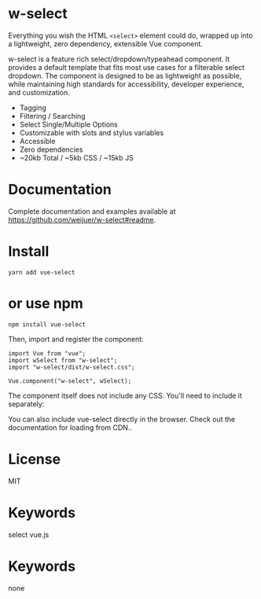 # w-select

Everything you wish the HTML `<select>` element could do, wrapped up into a lightweight, zero dependency, extensible Vue component.

w-select is a feature rich select/dropdown/typeahead component. It provides a default template that fits most use cases for a filterable select dropdown. The component is designed to be as lightweight as possible, while maintaining high standards for accessibility, developer experience, and customization.

- Tagging
- Filtering / Searching
- Select Single/Multiple Options
- Customizable with slots and stylus variables
- Accessible
- Zero dependencies
- ~20kb Total / ~5kb CSS / ~15kb JS

# Documentation

Complete documentation and examples available at https://github.com/weijuer/w-select#readme.

# Install

```
yarn add vue-select
```

# or use npm

```
npm install vue-select
```

Then, import and register the component:

```
import Vue from "vue";
import wSelect from "w-select";
import "w-select/dist/w-select.css";

Vue.component("w-select", wSelect);
```

The component itself does not include any CSS. You'll need to include it separately:

You can also include vue-select directly in the browser. Check out the documentation for loading from CDN..

# License

MIT

# Keywords

select vue.js

# Keywords

none
